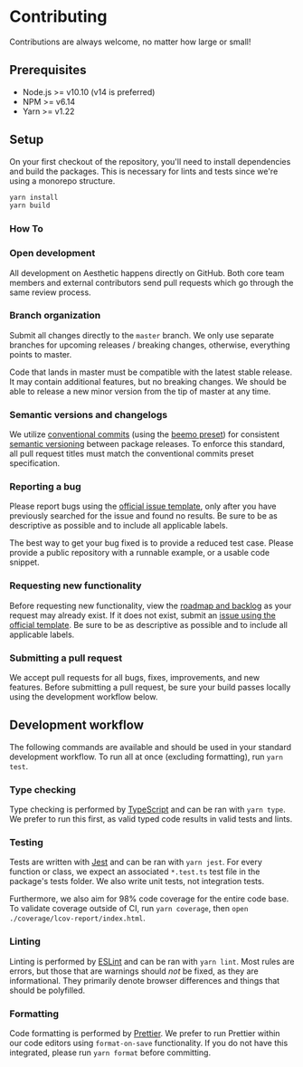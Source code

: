 # Contributing

Contributions are always welcome, no matter how large or small!

## Prerequisites

- Node.js >= v10.10 (v14 is preferred)
- NPM >= v6.14
- Yarn >= v1.22

## Setup

On your first checkout of the repository, you'll need to install dependencies and build the
packages. This is necessary for lints and tests since we're using a monorepo structure.

```bash
yarn install
yarn build
```

### How To

### Open development

All development on Aesthetic happens directly on GitHub. Both core team members and external
contributors send pull requests which go through the same review process.

### Branch organization

Submit all changes directly to the `master` branch. We only use separate branches for upcoming
releases / breaking changes, otherwise, everything points to master.

Code that lands in master must be compatible with the latest stable release. It may contain
additional features, but no breaking changes. We should be able to release a new minor version from
the tip of master at any time.

### Semantic versions and changelogs

We utilize [conventional commits](https://www.conventionalcommits.org/en/v1.0.0/) (using the
[beemo preset](https://github.com/beemojs/conventional-changelog-beemo)) for consistent
[semantic versioning](https://semver.org/) between package releases. To enforce this standard, all
pull request titles must match the conventional commits preset specification.

### Reporting a bug

Please report bugs using the
[official issue template](https://github.com/aesthetic-suite/framework/issues/new?assignees=&labels=bug&template=bug_report.md&title=),
only after you have previously searched for the issue and found no results. Be sure to be as
descriptive as possible and to include all applicable labels.

The best way to get your bug fixed is to provide a reduced test case. Please provide a public
repository with a runnable example, or a usable code snippet.

### Requesting new functionality

Before requesting new functionality, view the
[roadmap and backlog](https://github.com/aesthetic-suite/framework/blob/master/ROADMAP.md) as your
request may already exist. If it does not exist, submit an
[issue using the official template](https://github.com/aesthetic-suite/framework/issues/new?assignees=&labels=enhancement&template=feature_request.md&title=).
Be sure to be as descriptive as possible and to include all applicable labels.

### Submitting a pull request

We accept pull requests for all bugs, fixes, improvements, and new features. Before submitting a
pull request, be sure your build passes locally using the development workflow below.

## Development workflow

The following commands are available and should be used in your standard development workflow. To
run all at once (excluding formatting), run `yarn test`.

### Type checking

Type checking is performed by [TypeScript](https://www.typescriptlang.org/) and can be ran with
`yarn type`. We prefer to run this first, as valid typed code results in valid tests and lints.

### Testing

Tests are written with [Jest](https://jestjs.io/) and can be ran with `yarn jest`. For every
function or class, we expect an associated `*.test.ts` test file in the package's tests folder. We
also write unit tests, not integration tests.

Furthermore, we also aim for 98% code coverage for the entire code base. To validate coverage
outside of CI, run `yarn coverage`, then `open ./coverage/lcov-report/index.html`.

### Linting

Linting is performed by [ESLint](https://eslint.org/) and can be ran with `yarn lint`. Most rules
are errors, but those that are warnings should _not_ be fixed, as they are informational. They
primarily denote browser differences and things that should be polyfilled.

### Formatting

Code formatting is performed by [Prettier](https://prettier.io/). We prefer to run Prettier within
our code editors using `format-on-save` functionality. If you do not have this integrated, please
run `yarn format` before committing.
